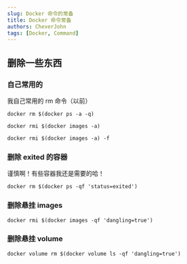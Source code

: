 ```yaml
---
slug: Docker 命令的常备
title: Docker 命令常备
authors: CheverJohn
tags: [Docker, Command]
---
```


## 删除一些东西

### 自己常用的

我自己常用的 rm 命令（以前）

```shell
docker rm $(docker ps -a -q)
```

<!--truncate-->
```shell
docker rmi $(docker images -a)
```

```shell
docker rmi $(docker images -a) -f
```

### 删除 exited 的容器

谨慎啊！有些容器我还是需要的哈！

```shell
docker rm $(docker ps -qf 'status=exited')
```

### 删除悬挂 images

```shell
docker rmi $(docker images -qf 'dangling=true')
```

### 删除悬挂 volume

```shell
docker volume rm $(docker volume ls -qf 'dangling=true')
```

